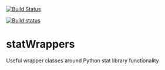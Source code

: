 [![Build Status](https://travis-ci.org/gfyoung/statWrappers.svg?branch=master)](https://travis-ci.org/gfyoung/statWrappers)

[![Build status](https://ci.appveyor.com/api/projects/status/w336ixvkhxn1jd8s/branch/master?svg=true)](https://ci.appveyor.com/project/gfyoung/statwrappers/branch/master)

# statWrappers
Useful wrapper classes around Python stat library functionality
